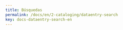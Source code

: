 ```yaml
---
title: Búsquedas
permalink: /docs/en/2-cataloging/dataentry-search
key: docs-dataentry-search-en
---
```

